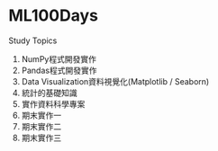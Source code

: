 # ML100Days

Study Topics
1. NumPy程式開發實作
2. Pandas程式開發實作
3. Data Visualization資料視覺化(Matplotlib / Seaborn)
4. 統計的基礎知識
5. 實作資料科學專案
6. 期末實作一
7. 期末實作二
8. 期末實作三
